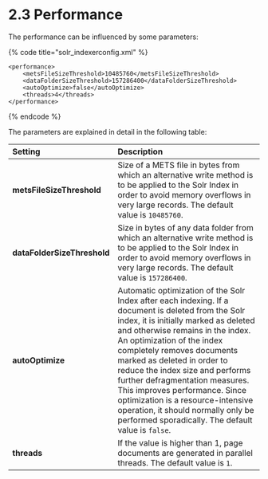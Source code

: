 # 2.3 Performance

The performance can be influenced by some parameters:

{% code title="solr\_indexerconfig.xml" %}
```markup
<performance>
    <metsFileSizeThreshold>10485760</metsFileSizeThreshold>
    <dataFolderSizeThreshold>157286400</dataFolderSizeThreshold>
    <autoOptimize>false</autoOptimize>
    <threads>4</threads>
</performance>
```
{% endcode %}

The parameters are explained in detail in the following table:

| Setting | Description |
| :--- | :--- |
| **metsFileSizeThreshold** | Size of a METS file in bytes from which an alternative write method is to be applied to the Solr Index in order to avoid memory overflows in very large records. The default value is `10485760`.  |
| **dataFolderSizeThreshold** | Size in bytes of any data folder from which an alternative write method is to be applied to the Solr Index in order to avoid memory overflows in very large records. The default value is `157286400`.  |
| **autoOptimize** | Automatic optimization of the Solr Index after each indexing. If a document is deleted from the Solr index, it is initially marked as deleted and otherwise remains in the index. An optimization of the index completely removes documents marked as deleted in order to reduce the index size and performs further defragmentation measures. This improves performance. Since optimization is a resource-intensive operation, it should normally only be performed sporadically. The default value is `false`.  |
| **threads** | If the value is higher than 1, page documents are generated in parallel threads. The default value is `1`. |

